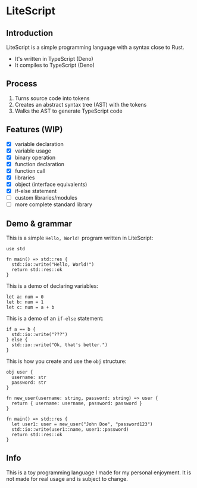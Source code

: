 # LiteScript

## Introduction

LiteScript is a simple programming language with a syntax close to Rust.

- It's written in TypeScript (Deno)
- It compiles to TypeScript (Deno)

## Process

1. Turns source code into tokens
2. Creates an abstract syntax tree (AST) with the tokens
3. Walks the AST to generate TypeScript code

## Features (WIP)

- [x] variable declaration
- [x] variable usage
- [x] binary operation
- [x] function declaration
- [x] function call
- [x] libraries
- [x] object (interface equivalents)
- [x] if-else statement
- [ ] custom libraries/modules
- [ ] more complete standard library

## Demo & grammar

This is a simple `Hello, World!` program written in LiteScript:

```
use std

fn main() => std::res {
  std::io::write("Hello, World!")
  return std::res::ok
}
```

This is a demo of declaring variables:

```
let a: num = 0
let b: num = 1
let c: num = a + b
```

This is a demo of an `if-else` statement:

```
if a == b {
  std::io::write("???")
} else {
  std::io::write("Ok, that's better.")
}
```

This is how you create and use the `obj` structure:

```
obj user {
  username: str
  password: str
}

fn new_user(username: string, password: string) => user {
  return { username: username, password: password }
}

fn main() => std::res {
  let user1: user = new_user("John Doe", "password123")
  std::io::write(user1::name, user1::password)
  return std::res::ok
}
```

## Info

This is a toy programming language I made for my personal enjoyment. It is not made for real usage and is subject to change.
